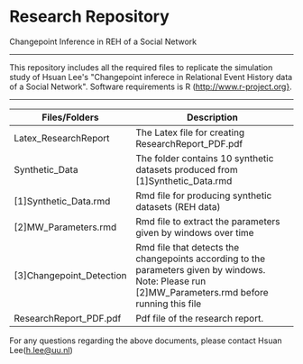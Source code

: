 Research Repository
===

Changepoint Inference in REH of a Social Network

---
This repository includes all the required files to replicate the simulation study of Hsuan Lee's "Changepoint inferece in Relational Event History data of a Social Network". 
Software requirements is R (http://www.r-project.org}.

---

| Files/Folders          | Description   |
| -----------------      | ------------- |
|Latex_ResearchReport     |The Latex file for creating ResearchReport_PDF.pdf|
|Synthetic_Data           |The folder contains 10 synthetic datasets produced from [1]Synthetic_Data.rmd|
|[1]Synthetic_Data.rmd    |Rmd file for producing synthetic datasets (REH data)|
|[2]MW_Parameters.rmd     |Rmd file to extract the parameters given by windows over time|
|[3]Changepoint_Detection |Rmd file that detects the changepoints according to the parameters given by windows. Note: Please run [2]MW_Parameters.rmd before running this file|
|ResearchReport_PDF.pdf   |Pdf file of the research report.|

For any questions regarding the above documents, please contact Hsuan Lee(h.lee@uu.nl)
